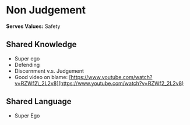 # Non Judgement

**Serves Values:** Safety

## Shared Knowledge

* Super ego
* Defending
* Discernment v.s. Judgement
* Good video on blame: [https://www.youtube.com/watch?v=RZWf2\_2L2v8](https://www.youtube.com/watch?v=RZWf2_2L2v8)

## Shared Language

* Super Ego

